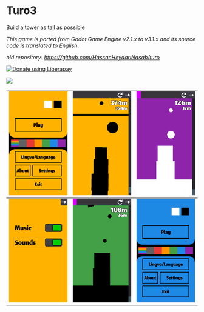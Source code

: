 # Turo3

Build a tower as tall as possible

*This game is ported from Godot Game Engine v2.1.x to v3.1.x and its source code is
translated to English.*

*old repository:  https://github.com/HassanHeydariNasab/turo*

<noscript><a href="https://liberapay.com/hsn6/donate"><img alt="Donate using Liberapay" src="https://liberapay.com/assets/widgets/donate.svg"></a></noscript>

<img src="https://img.shields.io/liberapay/receives/hsn6.svg?logo=liberapay">


|![menu-yellow](./fastlane/metadata/android/en-US/images/phoneScreenshots/1-menu-yellow.png) | ![game-yellow](./fastlane/metadata/android/en-US/images/phoneScreenshots/2-game-yellow.png) | ![game-purple](./fastlane/metadata/android/en-US/images/phoneScreenshots/4-game-purple.png) |
|:-:|:-:|:-:|
|![settings](./fastlane/metadata/android/en-US/images/phoneScreenshots/5-settings.png) | ![game-green](./fastlane/metadata/android/en-US/images/phoneScreenshots/7-game-green.png) | ![menu-blue](./fastlane/metadata/android/en-US/images/phoneScreenshots/3-menu-blue.png) |
